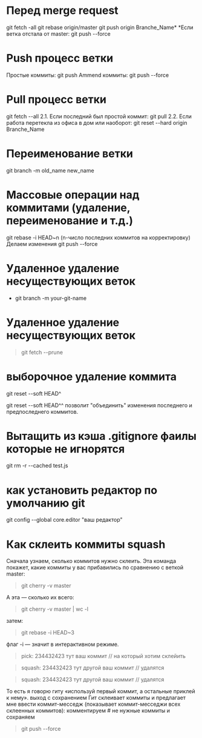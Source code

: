 # Перед merge request

git fetch -all
git rebase origin/master
git push origin Branche_Name\* \*Если ветка отстала от master: git push --force

# Push процесс ветки

Простые коммиты: git push
Ammend коммиты: git push --force

# Pull процесс ветки

git fetch --all 2.1. Если последний был простой коммит: git pull 2.2. Если работа перетекла из офиса в дом или наоборот: git reset --hard origin Branche_Name

# Переименование ветки
git branch -m old_name new_name

# Массовые операции над коммитами (удаление, переименование и т.д.)

git rebase -i HEAD~n (n-число последних коммитов на корректировку)
Делаем изменения
git push --force

# Удаленное удаление несуществующих веток

* git branch -m your-git-name

# Удаленное удаление несуществующих веток

> git fetch --prune

# выборочное удаление коммита

git reset --soft HEAD^

git reset --soft HEAD^^ позволит "объединить" изменения последнего и предпоследнего коммитов.

# Вытащить из кэша .gitignore фаилы которые не игнорятся
git rm -r --cached test.js
# как установить редактор по умолчанию git

git config --global core.editor "ваш редактор"

# Как склеить коммиты squash

Сначала узнаем, сколько коммитов нужно склеить. Эта команда покажет, какие коммиты у вас прибавились по сравнению с веткой master:

> git cherry -v master

А эта — сколько их всего:

> git cherry -v master | wc -l

затем:

> git rebase -i HEAD~3

флаг -i — значит в интерактивном режиме.

> pick: 234432423 тут ваш коммит // на который хотим склейить

> squash: 234432423 тут другой ваш коммит // удалятся

> squash: 234432423 тут другой ваш коммит // удалятся

То есть я говорю гиту «используй первый коммит, а остальные приклей к нему».
выход с сохранением
Гит склеивает коммиты и предлагает мне ввести коммит-месседж (показывает коммит-месседжи всех склеенных коммитов): комментируем # не нужные коммиты и сохраняем

> git push --force
